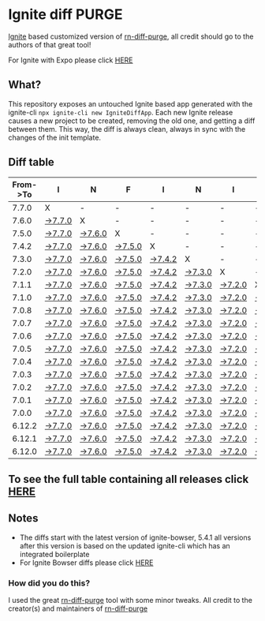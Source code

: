 # Ignite diff PURGE

[Ignite](https://github.com/infinitered/ignite) based customized version of [rn-diff-purge](https://github.com/react-native-community/rn-diff-purge/), all credit should go to the authors of that great tool!

For Ignite with Expo please click [HERE](https://github.com/nirre7/ignite-expo-diff-purge)

## What?

This repository exposes an untouched Ignite based app generated with the ignite-cli
`npx ignite-cli new IgniteDiffApp`. Each new Ignite release causes a new project to be created, removing the old one, and getting a diff between them. This way, the diff is always clean, always in sync with the changes of the init template.

## Diff table

| From->To | I                                                                                            | N                                                                                            | F                                                                                            | I                                                                                            | N                                                                                            | I                                                                                            | T                                                                                            | E                                                                                            |                                                                                              | R                                                                                            | E                                                                                            | D                                                                                            |                                                                                              |                                                                                              |                                                                                              |                                                                                              |                                                                                              |                                                                                                |                                                                                                |     |
| -------- | -------------------------------------------------------------------------------------------- | -------------------------------------------------------------------------------------------- | -------------------------------------------------------------------------------------------- | -------------------------------------------------------------------------------------------- | -------------------------------------------------------------------------------------------- | -------------------------------------------------------------------------------------------- | -------------------------------------------------------------------------------------------- | -------------------------------------------------------------------------------------------- | -------------------------------------------------------------------------------------------- | -------------------------------------------------------------------------------------------- | -------------------------------------------------------------------------------------------- | -------------------------------------------------------------------------------------------- | -------------------------------------------------------------------------------------------- | -------------------------------------------------------------------------------------------- | -------------------------------------------------------------------------------------------- | -------------------------------------------------------------------------------------------- | -------------------------------------------------------------------------------------------- | ---------------------------------------------------------------------------------------------- | ---------------------------------------------------------------------------------------------- | --- |
| 7.7.0    | X                                                                                            | -                                                                                            | -                                                                                            | -                                                                                            | -                                                                                            | -                                                                                            | -                                                                                            | -                                                                                            | -                                                                                            | -                                                                                            | -                                                                                            | -                                                                                            | -                                                                                            | -                                                                                            | -                                                                                            | -                                                                                            | -                                                                                            | -                                                                                              | -                                                                                              | -   |
| 7.6.0    | [->7.7.0](https://github.com/nirre7/ignite-diff-purge/compare/release/7.6.0..release/7.7.0)  | X                                                                                            | -                                                                                            | -                                                                                            | -                                                                                            | -                                                                                            | -                                                                                            | -                                                                                            | -                                                                                            | -                                                                                            | -                                                                                            | -                                                                                            | -                                                                                            | -                                                                                            | -                                                                                            | -                                                                                            | -                                                                                            | -                                                                                              | -                                                                                              | -   |
| 7.5.0    | [->7.7.0](https://github.com/nirre7/ignite-diff-purge/compare/release/7.5.0..release/7.7.0)  | [->7.6.0](https://github.com/nirre7/ignite-diff-purge/compare/release/7.5.0..release/7.6.0)  | X                                                                                            | -                                                                                            | -                                                                                            | -                                                                                            | -                                                                                            | -                                                                                            | -                                                                                            | -                                                                                            | -                                                                                            | -                                                                                            | -                                                                                            | -                                                                                            | -                                                                                            | -                                                                                            | -                                                                                            | -                                                                                              | -                                                                                              | -   |
| 7.4.2    | [->7.7.0](https://github.com/nirre7/ignite-diff-purge/compare/release/7.4.2..release/7.7.0)  | [->7.6.0](https://github.com/nirre7/ignite-diff-purge/compare/release/7.4.2..release/7.6.0)  | [->7.5.0](https://github.com/nirre7/ignite-diff-purge/compare/release/7.4.2..release/7.5.0)  | X                                                                                            | -                                                                                            | -                                                                                            | -                                                                                            | -                                                                                            | -                                                                                            | -                                                                                            | -                                                                                            | -                                                                                            | -                                                                                            | -                                                                                            | -                                                                                            | -                                                                                            | -                                                                                            | -                                                                                              | -                                                                                              | -   |
| 7.3.0    | [->7.7.0](https://github.com/nirre7/ignite-diff-purge/compare/release/7.3.0..release/7.7.0)  | [->7.6.0](https://github.com/nirre7/ignite-diff-purge/compare/release/7.3.0..release/7.6.0)  | [->7.5.0](https://github.com/nirre7/ignite-diff-purge/compare/release/7.3.0..release/7.5.0)  | [->7.4.2](https://github.com/nirre7/ignite-diff-purge/compare/release/7.3.0..release/7.4.2)  | X                                                                                            | -                                                                                            | -                                                                                            | -                                                                                            | -                                                                                            | -                                                                                            | -                                                                                            | -                                                                                            | -                                                                                            | -                                                                                            | -                                                                                            | -                                                                                            | -                                                                                            | -                                                                                              | -                                                                                              | -   |
| 7.2.0    | [->7.7.0](https://github.com/nirre7/ignite-diff-purge/compare/release/7.2.0..release/7.7.0)  | [->7.6.0](https://github.com/nirre7/ignite-diff-purge/compare/release/7.2.0..release/7.6.0)  | [->7.5.0](https://github.com/nirre7/ignite-diff-purge/compare/release/7.2.0..release/7.5.0)  | [->7.4.2](https://github.com/nirre7/ignite-diff-purge/compare/release/7.2.0..release/7.4.2)  | [->7.3.0](https://github.com/nirre7/ignite-diff-purge/compare/release/7.2.0..release/7.3.0)  | X                                                                                            | -                                                                                            | -                                                                                            | -                                                                                            | -                                                                                            | -                                                                                            | -                                                                                            | -                                                                                            | -                                                                                            | -                                                                                            | -                                                                                            | -                                                                                            | -                                                                                              | -                                                                                              | -   |
| 7.1.1    | [->7.7.0](https://github.com/nirre7/ignite-diff-purge/compare/release/7.1.1..release/7.7.0)  | [->7.6.0](https://github.com/nirre7/ignite-diff-purge/compare/release/7.1.1..release/7.6.0)  | [->7.5.0](https://github.com/nirre7/ignite-diff-purge/compare/release/7.1.1..release/7.5.0)  | [->7.4.2](https://github.com/nirre7/ignite-diff-purge/compare/release/7.1.1..release/7.4.2)  | [->7.3.0](https://github.com/nirre7/ignite-diff-purge/compare/release/7.1.1..release/7.3.0)  | [->7.2.0](https://github.com/nirre7/ignite-diff-purge/compare/release/7.1.1..release/7.2.0)  | X                                                                                            | -                                                                                            | -                                                                                            | -                                                                                            | -                                                                                            | -                                                                                            | -                                                                                            | -                                                                                            | -                                                                                            | -                                                                                            | -                                                                                            | -                                                                                              | -                                                                                              | -   |
| 7.1.0    | [->7.7.0](https://github.com/nirre7/ignite-diff-purge/compare/release/7.1.0..release/7.7.0)  | [->7.6.0](https://github.com/nirre7/ignite-diff-purge/compare/release/7.1.0..release/7.6.0)  | [->7.5.0](https://github.com/nirre7/ignite-diff-purge/compare/release/7.1.0..release/7.5.0)  | [->7.4.2](https://github.com/nirre7/ignite-diff-purge/compare/release/7.1.0..release/7.4.2)  | [->7.3.0](https://github.com/nirre7/ignite-diff-purge/compare/release/7.1.0..release/7.3.0)  | [->7.2.0](https://github.com/nirre7/ignite-diff-purge/compare/release/7.1.0..release/7.2.0)  | [->7.1.1](https://github.com/nirre7/ignite-diff-purge/compare/release/7.1.0..release/7.1.1)  | X                                                                                            | -                                                                                            | -                                                                                            | -                                                                                            | -                                                                                            | -                                                                                            | -                                                                                            | -                                                                                            | -                                                                                            | -                                                                                            | -                                                                                              | -                                                                                              | -   |
| 7.0.8    | [->7.7.0](https://github.com/nirre7/ignite-diff-purge/compare/release/7.0.8..release/7.7.0)  | [->7.6.0](https://github.com/nirre7/ignite-diff-purge/compare/release/7.0.8..release/7.6.0)  | [->7.5.0](https://github.com/nirre7/ignite-diff-purge/compare/release/7.0.8..release/7.5.0)  | [->7.4.2](https://github.com/nirre7/ignite-diff-purge/compare/release/7.0.8..release/7.4.2)  | [->7.3.0](https://github.com/nirre7/ignite-diff-purge/compare/release/7.0.8..release/7.3.0)  | [->7.2.0](https://github.com/nirre7/ignite-diff-purge/compare/release/7.0.8..release/7.2.0)  | [->7.1.1](https://github.com/nirre7/ignite-diff-purge/compare/release/7.0.8..release/7.1.1)  | [->7.1.0](https://github.com/nirre7/ignite-diff-purge/compare/release/7.0.8..release/7.1.0)  | X                                                                                            | -                                                                                            | -                                                                                            | -                                                                                            | -                                                                                            | -                                                                                            | -                                                                                            | -                                                                                            | -                                                                                            | -                                                                                              | -                                                                                              | -   |
| 7.0.7    | [->7.7.0](https://github.com/nirre7/ignite-diff-purge/compare/release/7.0.7..release/7.7.0)  | [->7.6.0](https://github.com/nirre7/ignite-diff-purge/compare/release/7.0.7..release/7.6.0)  | [->7.5.0](https://github.com/nirre7/ignite-diff-purge/compare/release/7.0.7..release/7.5.0)  | [->7.4.2](https://github.com/nirre7/ignite-diff-purge/compare/release/7.0.7..release/7.4.2)  | [->7.3.0](https://github.com/nirre7/ignite-diff-purge/compare/release/7.0.7..release/7.3.0)  | [->7.2.0](https://github.com/nirre7/ignite-diff-purge/compare/release/7.0.7..release/7.2.0)  | [->7.1.1](https://github.com/nirre7/ignite-diff-purge/compare/release/7.0.7..release/7.1.1)  | [->7.1.0](https://github.com/nirre7/ignite-diff-purge/compare/release/7.0.7..release/7.1.0)  | [->7.0.8](https://github.com/nirre7/ignite-diff-purge/compare/release/7.0.7..release/7.0.8)  | X                                                                                            | -                                                                                            | -                                                                                            | -                                                                                            | -                                                                                            | -                                                                                            | -                                                                                            | -                                                                                            | -                                                                                              | -                                                                                              | -   |
| 7.0.6    | [->7.7.0](https://github.com/nirre7/ignite-diff-purge/compare/release/7.0.6..release/7.7.0)  | [->7.6.0](https://github.com/nirre7/ignite-diff-purge/compare/release/7.0.6..release/7.6.0)  | [->7.5.0](https://github.com/nirre7/ignite-diff-purge/compare/release/7.0.6..release/7.5.0)  | [->7.4.2](https://github.com/nirre7/ignite-diff-purge/compare/release/7.0.6..release/7.4.2)  | [->7.3.0](https://github.com/nirre7/ignite-diff-purge/compare/release/7.0.6..release/7.3.0)  | [->7.2.0](https://github.com/nirre7/ignite-diff-purge/compare/release/7.0.6..release/7.2.0)  | [->7.1.1](https://github.com/nirre7/ignite-diff-purge/compare/release/7.0.6..release/7.1.1)  | [->7.1.0](https://github.com/nirre7/ignite-diff-purge/compare/release/7.0.6..release/7.1.0)  | [->7.0.8](https://github.com/nirre7/ignite-diff-purge/compare/release/7.0.6..release/7.0.8)  | [->7.0.7](https://github.com/nirre7/ignite-diff-purge/compare/release/7.0.6..release/7.0.7)  | X                                                                                            | -                                                                                            | -                                                                                            | -                                                                                            | -                                                                                            | -                                                                                            | -                                                                                            | -                                                                                              | -                                                                                              | -   |
| 7.0.5    | [->7.7.0](https://github.com/nirre7/ignite-diff-purge/compare/release/7.0.5..release/7.7.0)  | [->7.6.0](https://github.com/nirre7/ignite-diff-purge/compare/release/7.0.5..release/7.6.0)  | [->7.5.0](https://github.com/nirre7/ignite-diff-purge/compare/release/7.0.5..release/7.5.0)  | [->7.4.2](https://github.com/nirre7/ignite-diff-purge/compare/release/7.0.5..release/7.4.2)  | [->7.3.0](https://github.com/nirre7/ignite-diff-purge/compare/release/7.0.5..release/7.3.0)  | [->7.2.0](https://github.com/nirre7/ignite-diff-purge/compare/release/7.0.5..release/7.2.0)  | [->7.1.1](https://github.com/nirre7/ignite-diff-purge/compare/release/7.0.5..release/7.1.1)  | [->7.1.0](https://github.com/nirre7/ignite-diff-purge/compare/release/7.0.5..release/7.1.0)  | [->7.0.8](https://github.com/nirre7/ignite-diff-purge/compare/release/7.0.5..release/7.0.8)  | [->7.0.7](https://github.com/nirre7/ignite-diff-purge/compare/release/7.0.5..release/7.0.7)  | [->7.0.6](https://github.com/nirre7/ignite-diff-purge/compare/release/7.0.5..release/7.0.6)  | X                                                                                            | -                                                                                            | -                                                                                            | -                                                                                            | -                                                                                            | -                                                                                            | -                                                                                              | -                                                                                              | -   |
| 7.0.4    | [->7.7.0](https://github.com/nirre7/ignite-diff-purge/compare/release/7.0.4..release/7.7.0)  | [->7.6.0](https://github.com/nirre7/ignite-diff-purge/compare/release/7.0.4..release/7.6.0)  | [->7.5.0](https://github.com/nirre7/ignite-diff-purge/compare/release/7.0.4..release/7.5.0)  | [->7.4.2](https://github.com/nirre7/ignite-diff-purge/compare/release/7.0.4..release/7.4.2)  | [->7.3.0](https://github.com/nirre7/ignite-diff-purge/compare/release/7.0.4..release/7.3.0)  | [->7.2.0](https://github.com/nirre7/ignite-diff-purge/compare/release/7.0.4..release/7.2.0)  | [->7.1.1](https://github.com/nirre7/ignite-diff-purge/compare/release/7.0.4..release/7.1.1)  | [->7.1.0](https://github.com/nirre7/ignite-diff-purge/compare/release/7.0.4..release/7.1.0)  | [->7.0.8](https://github.com/nirre7/ignite-diff-purge/compare/release/7.0.4..release/7.0.8)  | [->7.0.7](https://github.com/nirre7/ignite-diff-purge/compare/release/7.0.4..release/7.0.7)  | [->7.0.6](https://github.com/nirre7/ignite-diff-purge/compare/release/7.0.4..release/7.0.6)  | [->7.0.5](https://github.com/nirre7/ignite-diff-purge/compare/release/7.0.4..release/7.0.5)  | X                                                                                            | -                                                                                            | -                                                                                            | -                                                                                            | -                                                                                            | -                                                                                              | -                                                                                              | -   |
| 7.0.3    | [->7.7.0](https://github.com/nirre7/ignite-diff-purge/compare/release/7.0.3..release/7.7.0)  | [->7.6.0](https://github.com/nirre7/ignite-diff-purge/compare/release/7.0.3..release/7.6.0)  | [->7.5.0](https://github.com/nirre7/ignite-diff-purge/compare/release/7.0.3..release/7.5.0)  | [->7.4.2](https://github.com/nirre7/ignite-diff-purge/compare/release/7.0.3..release/7.4.2)  | [->7.3.0](https://github.com/nirre7/ignite-diff-purge/compare/release/7.0.3..release/7.3.0)  | [->7.2.0](https://github.com/nirre7/ignite-diff-purge/compare/release/7.0.3..release/7.2.0)  | [->7.1.1](https://github.com/nirre7/ignite-diff-purge/compare/release/7.0.3..release/7.1.1)  | [->7.1.0](https://github.com/nirre7/ignite-diff-purge/compare/release/7.0.3..release/7.1.0)  | [->7.0.8](https://github.com/nirre7/ignite-diff-purge/compare/release/7.0.3..release/7.0.8)  | [->7.0.7](https://github.com/nirre7/ignite-diff-purge/compare/release/7.0.3..release/7.0.7)  | [->7.0.6](https://github.com/nirre7/ignite-diff-purge/compare/release/7.0.3..release/7.0.6)  | [->7.0.5](https://github.com/nirre7/ignite-diff-purge/compare/release/7.0.3..release/7.0.5)  | [->7.0.4](https://github.com/nirre7/ignite-diff-purge/compare/release/7.0.3..release/7.0.4)  | X                                                                                            | -                                                                                            | -                                                                                            | -                                                                                            | -                                                                                              | -                                                                                              | -   |
| 7.0.2    | [->7.7.0](https://github.com/nirre7/ignite-diff-purge/compare/release/7.0.2..release/7.7.0)  | [->7.6.0](https://github.com/nirre7/ignite-diff-purge/compare/release/7.0.2..release/7.6.0)  | [->7.5.0](https://github.com/nirre7/ignite-diff-purge/compare/release/7.0.2..release/7.5.0)  | [->7.4.2](https://github.com/nirre7/ignite-diff-purge/compare/release/7.0.2..release/7.4.2)  | [->7.3.0](https://github.com/nirre7/ignite-diff-purge/compare/release/7.0.2..release/7.3.0)  | [->7.2.0](https://github.com/nirre7/ignite-diff-purge/compare/release/7.0.2..release/7.2.0)  | [->7.1.1](https://github.com/nirre7/ignite-diff-purge/compare/release/7.0.2..release/7.1.1)  | [->7.1.0](https://github.com/nirre7/ignite-diff-purge/compare/release/7.0.2..release/7.1.0)  | [->7.0.8](https://github.com/nirre7/ignite-diff-purge/compare/release/7.0.2..release/7.0.8)  | [->7.0.7](https://github.com/nirre7/ignite-diff-purge/compare/release/7.0.2..release/7.0.7)  | [->7.0.6](https://github.com/nirre7/ignite-diff-purge/compare/release/7.0.2..release/7.0.6)  | [->7.0.5](https://github.com/nirre7/ignite-diff-purge/compare/release/7.0.2..release/7.0.5)  | [->7.0.4](https://github.com/nirre7/ignite-diff-purge/compare/release/7.0.2..release/7.0.4)  | [->7.0.3](https://github.com/nirre7/ignite-diff-purge/compare/release/7.0.2..release/7.0.3)  | X                                                                                            | -                                                                                            | -                                                                                            | -                                                                                              | -                                                                                              | -   |
| 7.0.1    | [->7.7.0](https://github.com/nirre7/ignite-diff-purge/compare/release/7.0.1..release/7.7.0)  | [->7.6.0](https://github.com/nirre7/ignite-diff-purge/compare/release/7.0.1..release/7.6.0)  | [->7.5.0](https://github.com/nirre7/ignite-diff-purge/compare/release/7.0.1..release/7.5.0)  | [->7.4.2](https://github.com/nirre7/ignite-diff-purge/compare/release/7.0.1..release/7.4.2)  | [->7.3.0](https://github.com/nirre7/ignite-diff-purge/compare/release/7.0.1..release/7.3.0)  | [->7.2.0](https://github.com/nirre7/ignite-diff-purge/compare/release/7.0.1..release/7.2.0)  | [->7.1.1](https://github.com/nirre7/ignite-diff-purge/compare/release/7.0.1..release/7.1.1)  | [->7.1.0](https://github.com/nirre7/ignite-diff-purge/compare/release/7.0.1..release/7.1.0)  | [->7.0.8](https://github.com/nirre7/ignite-diff-purge/compare/release/7.0.1..release/7.0.8)  | [->7.0.7](https://github.com/nirre7/ignite-diff-purge/compare/release/7.0.1..release/7.0.7)  | [->7.0.6](https://github.com/nirre7/ignite-diff-purge/compare/release/7.0.1..release/7.0.6)  | [->7.0.5](https://github.com/nirre7/ignite-diff-purge/compare/release/7.0.1..release/7.0.5)  | [->7.0.4](https://github.com/nirre7/ignite-diff-purge/compare/release/7.0.1..release/7.0.4)  | [->7.0.3](https://github.com/nirre7/ignite-diff-purge/compare/release/7.0.1..release/7.0.3)  | [->7.0.2](https://github.com/nirre7/ignite-diff-purge/compare/release/7.0.1..release/7.0.2)  | X                                                                                            | -                                                                                            | -                                                                                              | -                                                                                              | -   |
| 7.0.0    | [->7.7.0](https://github.com/nirre7/ignite-diff-purge/compare/release/7.0.0..release/7.7.0)  | [->7.6.0](https://github.com/nirre7/ignite-diff-purge/compare/release/7.0.0..release/7.6.0)  | [->7.5.0](https://github.com/nirre7/ignite-diff-purge/compare/release/7.0.0..release/7.5.0)  | [->7.4.2](https://github.com/nirre7/ignite-diff-purge/compare/release/7.0.0..release/7.4.2)  | [->7.3.0](https://github.com/nirre7/ignite-diff-purge/compare/release/7.0.0..release/7.3.0)  | [->7.2.0](https://github.com/nirre7/ignite-diff-purge/compare/release/7.0.0..release/7.2.0)  | [->7.1.1](https://github.com/nirre7/ignite-diff-purge/compare/release/7.0.0..release/7.1.1)  | [->7.1.0](https://github.com/nirre7/ignite-diff-purge/compare/release/7.0.0..release/7.1.0)  | [->7.0.8](https://github.com/nirre7/ignite-diff-purge/compare/release/7.0.0..release/7.0.8)  | [->7.0.7](https://github.com/nirre7/ignite-diff-purge/compare/release/7.0.0..release/7.0.7)  | [->7.0.6](https://github.com/nirre7/ignite-diff-purge/compare/release/7.0.0..release/7.0.6)  | [->7.0.5](https://github.com/nirre7/ignite-diff-purge/compare/release/7.0.0..release/7.0.5)  | [->7.0.4](https://github.com/nirre7/ignite-diff-purge/compare/release/7.0.0..release/7.0.4)  | [->7.0.3](https://github.com/nirre7/ignite-diff-purge/compare/release/7.0.0..release/7.0.3)  | [->7.0.2](https://github.com/nirre7/ignite-diff-purge/compare/release/7.0.0..release/7.0.2)  | [->7.0.1](https://github.com/nirre7/ignite-diff-purge/compare/release/7.0.0..release/7.0.1)  | X                                                                                            | -                                                                                              | -                                                                                              | -   |
| 6.12.2   | [->7.7.0](https://github.com/nirre7/ignite-diff-purge/compare/release/6.12.2..release/7.7.0) | [->7.6.0](https://github.com/nirre7/ignite-diff-purge/compare/release/6.12.2..release/7.6.0) | [->7.5.0](https://github.com/nirre7/ignite-diff-purge/compare/release/6.12.2..release/7.5.0) | [->7.4.2](https://github.com/nirre7/ignite-diff-purge/compare/release/6.12.2..release/7.4.2) | [->7.3.0](https://github.com/nirre7/ignite-diff-purge/compare/release/6.12.2..release/7.3.0) | [->7.2.0](https://github.com/nirre7/ignite-diff-purge/compare/release/6.12.2..release/7.2.0) | [->7.1.1](https://github.com/nirre7/ignite-diff-purge/compare/release/6.12.2..release/7.1.1) | [->7.1.0](https://github.com/nirre7/ignite-diff-purge/compare/release/6.12.2..release/7.1.0) | [->7.0.8](https://github.com/nirre7/ignite-diff-purge/compare/release/6.12.2..release/7.0.8) | [->7.0.7](https://github.com/nirre7/ignite-diff-purge/compare/release/6.12.2..release/7.0.7) | [->7.0.6](https://github.com/nirre7/ignite-diff-purge/compare/release/6.12.2..release/7.0.6) | [->7.0.5](https://github.com/nirre7/ignite-diff-purge/compare/release/6.12.2..release/7.0.5) | [->7.0.4](https://github.com/nirre7/ignite-diff-purge/compare/release/6.12.2..release/7.0.4) | [->7.0.3](https://github.com/nirre7/ignite-diff-purge/compare/release/6.12.2..release/7.0.3) | [->7.0.2](https://github.com/nirre7/ignite-diff-purge/compare/release/6.12.2..release/7.0.2) | [->7.0.1](https://github.com/nirre7/ignite-diff-purge/compare/release/6.12.2..release/7.0.1) | [->7.0.0](https://github.com/nirre7/ignite-diff-purge/compare/release/6.12.2..release/7.0.0) | X                                                                                              | -                                                                                              | -   |
| 6.12.1   | [->7.7.0](https://github.com/nirre7/ignite-diff-purge/compare/release/6.12.1..release/7.7.0) | [->7.6.0](https://github.com/nirre7/ignite-diff-purge/compare/release/6.12.1..release/7.6.0) | [->7.5.0](https://github.com/nirre7/ignite-diff-purge/compare/release/6.12.1..release/7.5.0) | [->7.4.2](https://github.com/nirre7/ignite-diff-purge/compare/release/6.12.1..release/7.4.2) | [->7.3.0](https://github.com/nirre7/ignite-diff-purge/compare/release/6.12.1..release/7.3.0) | [->7.2.0](https://github.com/nirre7/ignite-diff-purge/compare/release/6.12.1..release/7.2.0) | [->7.1.1](https://github.com/nirre7/ignite-diff-purge/compare/release/6.12.1..release/7.1.1) | [->7.1.0](https://github.com/nirre7/ignite-diff-purge/compare/release/6.12.1..release/7.1.0) | [->7.0.8](https://github.com/nirre7/ignite-diff-purge/compare/release/6.12.1..release/7.0.8) | [->7.0.7](https://github.com/nirre7/ignite-diff-purge/compare/release/6.12.1..release/7.0.7) | [->7.0.6](https://github.com/nirre7/ignite-diff-purge/compare/release/6.12.1..release/7.0.6) | [->7.0.5](https://github.com/nirre7/ignite-diff-purge/compare/release/6.12.1..release/7.0.5) | [->7.0.4](https://github.com/nirre7/ignite-diff-purge/compare/release/6.12.1..release/7.0.4) | [->7.0.3](https://github.com/nirre7/ignite-diff-purge/compare/release/6.12.1..release/7.0.3) | [->7.0.2](https://github.com/nirre7/ignite-diff-purge/compare/release/6.12.1..release/7.0.2) | [->7.0.1](https://github.com/nirre7/ignite-diff-purge/compare/release/6.12.1..release/7.0.1) | [->7.0.0](https://github.com/nirre7/ignite-diff-purge/compare/release/6.12.1..release/7.0.0) | [->6.12.2](https://github.com/nirre7/ignite-diff-purge/compare/release/6.12.1..release/6.12.2) | X                                                                                              | -   |
| 6.12.0   | [->7.7.0](https://github.com/nirre7/ignite-diff-purge/compare/release/6.12.0..release/7.7.0) | [->7.6.0](https://github.com/nirre7/ignite-diff-purge/compare/release/6.12.0..release/7.6.0) | [->7.5.0](https://github.com/nirre7/ignite-diff-purge/compare/release/6.12.0..release/7.5.0) | [->7.4.2](https://github.com/nirre7/ignite-diff-purge/compare/release/6.12.0..release/7.4.2) | [->7.3.0](https://github.com/nirre7/ignite-diff-purge/compare/release/6.12.0..release/7.3.0) | [->7.2.0](https://github.com/nirre7/ignite-diff-purge/compare/release/6.12.0..release/7.2.0) | [->7.1.1](https://github.com/nirre7/ignite-diff-purge/compare/release/6.12.0..release/7.1.1) | [->7.1.0](https://github.com/nirre7/ignite-diff-purge/compare/release/6.12.0..release/7.1.0) | [->7.0.8](https://github.com/nirre7/ignite-diff-purge/compare/release/6.12.0..release/7.0.8) | [->7.0.7](https://github.com/nirre7/ignite-diff-purge/compare/release/6.12.0..release/7.0.7) | [->7.0.6](https://github.com/nirre7/ignite-diff-purge/compare/release/6.12.0..release/7.0.6) | [->7.0.5](https://github.com/nirre7/ignite-diff-purge/compare/release/6.12.0..release/7.0.5) | [->7.0.4](https://github.com/nirre7/ignite-diff-purge/compare/release/6.12.0..release/7.0.4) | [->7.0.3](https://github.com/nirre7/ignite-diff-purge/compare/release/6.12.0..release/7.0.3) | [->7.0.2](https://github.com/nirre7/ignite-diff-purge/compare/release/6.12.0..release/7.0.2) | [->7.0.1](https://github.com/nirre7/ignite-diff-purge/compare/release/6.12.0..release/7.0.1) | [->7.0.0](https://github.com/nirre7/ignite-diff-purge/compare/release/6.12.0..release/7.0.0) | [->6.12.2](https://github.com/nirre7/ignite-diff-purge/compare/release/6.12.0..release/6.12.2) | [->6.12.1](https://github.com/nirre7/ignite-diff-purge/compare/release/6.12.0..release/6.12.1) | X   |

## To see the full table containing all releases click [HERE](https://nirre7.github.io/ignite-diff-purge/)

## Notes

- The diffs start with the latest version of ignite-bowser, 5.4.1 all versions after this version is based on the updated ignite-cli which has an integrated boilerplate
- For Ignite Bowser diffs please click [HERE](https://github.com/nirre7/ignite-bowser-diff-purge)

### How did you do this?

I used the great [rn-diff-purge](https://github.com/react-native-community/rn-diff-purge/) tool with some minor tweaks.
All credit to the creator(s) and maintainers of [rn-diff-purge](https://github.com/react-native-community/rn-diff-purge/)

